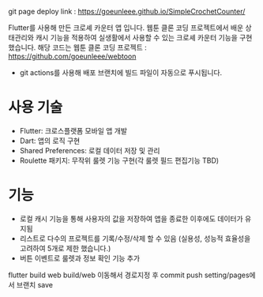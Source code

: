 git page deploy link :
https://goeunleee.github.io/SimpleCrochetCounter/

Flutter를 사용해 만든 크로셰 카운터 앱 입니다.
웹툰 클론 코딩 프로젝트에서 배운 상태관리와 캐시 기능을 적용하여 실생활에서 사용할 수 있는 크로셰 카운터 기능을 구현했습니다.
해당 코드는
웹툰 클론 코딩 프로젝트 : https://github.com/goeunleee/webtoon

- git actions를 사용해 배포 브랜치에 빌드 파일이 자동으로 푸시됩니다.

# 사용 기술

- Flutter: 크로스플랫폼 모바일 앱 개발
- Dart: 앱의 로직 구현
- Shared Preferences: 로컬 데이터 저장 및 관리
- Roulette 패키지: 무작위 룰렛 기능 구현(각 룰렛 필드 편집기능 TBD)

# 기능

- 로컬 캐시 기능을 통해 사용자의 값을 저장하여 앱을 종료한 이후에도 데이터가 유지됨
- 리스트로 다수의 프로젝트를 기록/수정/삭제 할 수 있음 (실용성, 성능적 효율성을 고려하여 5개로 제한 했습니다.)
- 버튼 이벤트로 룰렛과 정보 확인 기능 추가

flutter build web
build/web 이동해서 경로지정 후 commit push
setting/pages에서 브랜치 save
